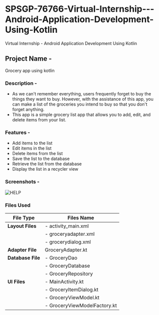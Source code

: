 # SPSGP-76766-Virtual-Internship---Android-Application-Development-Using-Kotlin
Virtual Internship - Android Application Development Using Kotlin

## **Project Name -** 
Grocery app using kotlin
### **Description -** 
- As we can't remember everything, users frequently forget to buy the things they want to buy. However, with the assistance of this app, you can make a list of the groceries you intend to buy so that you don't forget anything.
- This app is a simple grocery list app that allows you to add, edit, and delete items from your list. 

### **Features -**
- Add items to the list
- Edit items in the list
- Delete items from the list
- Save the list to the database
- Retrieve the list from the database
- Display the list in a recycler view

### **Screenshots -**
![HELP](https://github.com/smartinternz02/SPSGP-76766-Virtual-Internship---Android-Application-Development-Using-Kotlin/blob/main/Grocery_App/OUTPUT/Demo/Help.png)

### Files Used

| **File Type** | **Files Name** |
| ----------- | ----------- |
| **Layout Files** | - activity_main.xml |
| | - groceryadapter.xml |
| | - grocerydialog.xml |
| **Adapter File** | GroceryAdapter.kt |
| **Database File** | - GroceryDao |
| | - GroceryDatabase |
| | - GroceryRepository |
| **UI Files** |- MainActivity.kt | 
| | - GroceryItemDialog.kt |
| | - GroceryViewModel.kt |
| | - GroceryViewModelFactory.kt |
